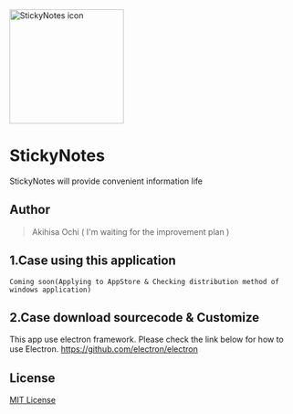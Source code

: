 <img src="https://github.com/akihisaochi/StickyNotes/blob/master/app/img/sticky-notes.png" width="200px" alt="StickyNotes icon">

# StickyNotes
StickyNotes will provide convenient information life

## Author

> Akihisa Ochi ( I'm waiting for the improvement plan )


## 1.Case using this application

```
Coming soon(Applying to AppStore & Checking distribution method of windows application)
```


## 2.Case download sourcecode & Customize

This app use electron framework.
Please check the link below for how to use Electron.
https://github.com/electron/electron

## License

[MIT License](LICENSE)
